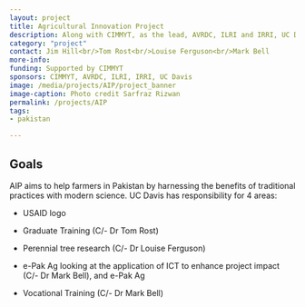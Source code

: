 ```yaml
---
layout: project
title: Agricultural Innovation Project
description: Along with CIMMYT, as the lead, AVRDC, ILRI and IRRI, UC Davis is providing support for the 5-year USAID funded AIP.
category: "project"
contact: Jim Hill<br/>Tom Rost<br/>Louise Ferguson<br/>Mark Bell
more-info: 
funding: Supported by CIMMYT
sponsors: CIMMYT, AVRDC, ILRI, IRRI, UC Davis
image: /media/projects/AIP/project_banner
image-caption: Photo credit Sarfraz Rizwan
permalink: /projects/AIP
tags:
- pakistan

---
```



<h2>Goals</h2>

<p>AIP aims to help farmers in Pakistan by harnessing the benefits of traditional practices with modern science. UC Davis has responsibility for 4 areas:</p>

* USAID logo

* Graduate Training (C/- Dr Tom Rost)

* Perennial tree research (C/- Dr Louise Ferguson)

* e-Pak Ag looking at the application of ICT to enhance project impact (C/- Dr Mark Bell), and e-Pak&nbsp;Ag

* Vocational Training (C/- Dr Mark Bell)
